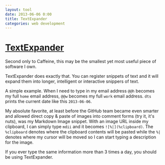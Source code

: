 ```yaml
---
layout: tool
date: 2013-06-06 0:00
title: TextExpander
categories: web development
---
```


# [TextExpander](http://smilesoftware.com/TextExpander/index.html)
Second only to Caffeine, this may be the smallest yet most useful piece of software I own.

TextExpander does exactly that. You can register snippets of text and it will expand them into longer, intelligent or interactive snippers of text.

A simple example. When I need to type in my email address `@@h` becomes my full `home` email address, `@@w` becomes my full `work` email address. `dts` prints the current date like this `2013-06-06`.

My absolute favorite, at least before the GitHub team became even smarter and allowed direct copy & paste of images into comment forms (try it, it's nuts), was my Markdown Image snippet. With an image URL inside my clipboard, I can simply type `mdii` and it becomes `![%|](%clipboard)`. The `%clipboard` denotes where the clipboard contents will be pasted while the `%|` denotes where my cursor will be moved so I can start typing a description for the image.

If you ever type the same information more than 3 times a day, you should be using TextExpander.